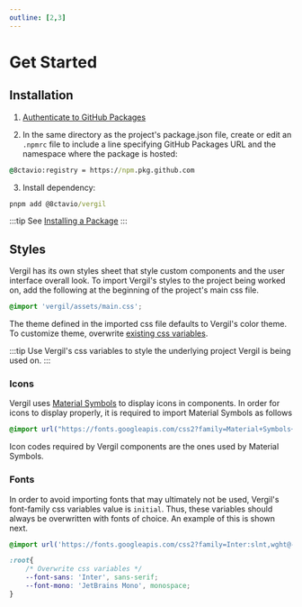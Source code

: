 ```yaml
---
outline: [2,3]
---
```


# Get Started

## Installation

1. [Authenticate to GitHub Packages](https://docs.github.com/en/packages/working-with-a-github-packages-registry/working-with-the-npm-registry#authenticating-to-github-packages)

2. In the same directory as the project's package.json file, create or edit an `.npmrc` file to include a line specifying GitHub Packages URL and the namespace where the package is hosted:

```cmd
@8ctavio:registry = https://npm.pkg.github.com
```

3. Install dependency:

```cmd
pnpm add @8ctavio/vergil
```
:::tip
See [Installing a Package](https://docs.github.com/en/packages/working-with-a-github-packages-registry/working-with-the-npm-registry#installing-a-package)
:::

## Styles

Vergil has its own styles sheet that style custom components and the user interface overall look. To import Vergil's styles to the project being worked on, add the following at the beginning of the project's main css file.

```css
@import 'vergil/assets/main.css';
```

The theme defined in the imported css file defaults to Vergil's color theme. To customize theme, overwrite [existing css variables](https://github.com/8ctavio/vergil/blob/main/packages/core/assets/main.css).

:::tip
Use Vergil's css variables to style the underlying project Vergil is being used on.
:::

### Icons

Vergil uses [Material Symbols](https://fonts.google.com/icons?icon.style=Rounded&icon.set=Material+Symbols) to display icons in components. In order for icons to display properly, it is required to import Material Symbols as follows

```css
@import url("https://fonts.googleapis.com/css2?family=Material+Symbols+Rounded:FILL@1");
```

Icon codes required by Vergil components are the ones used by Material Symbols.

### Fonts

In order to avoid importing fonts that may ultimately not be used, Vergil's font-family css variables value is `initial`. Thus, these variables should always be overwritten with fonts of choice. An example of this is shown next.

```css
@import url('https://fonts.googleapis.com/css2?family=Inter:slnt,wght@-10;0,100..900&family=JetBrains+Mono:ital,wght@0,100..800;1,100..800&display=swap');

:root{
    /* Overwrite css variables */
    --font-sans: 'Inter', sans-serif;
    --font-mono: 'JetBrains Mono', monospace;
}
```